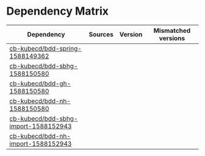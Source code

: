 # Dependency Matrix

Dependency | Sources | Version | Mismatched versions
---------- | ------- | ------- | -------------------
[cb-kubecd/bdd-spring-1588149362](https://github.com/cb-kubecd/bdd-spring-1588149362.git) |  | []() | 
[cb-kubecd/bdd-sbhg-1588150580](https://github.com/cb-kubecd/bdd-sbhg-1588150580.git) |  | []() | 
[cb-kubecd/bdd-gh-1588150580](https://github.com/cb-kubecd/bdd-gh-1588150580.git) |  | []() | 
[cb-kubecd/bdd-nh-1588150580](https://github.com/cb-kubecd/bdd-nh-1588150580.git) |  | []() | 
[cb-kubecd/bdd-sbhg-import-1588152943](https://github.com/cb-kubecd/bdd-sbhg-import-1588152943.git) |  | []() | 
[cb-kubecd/bdd-nh-import-1588152943](https://github.com/cb-kubecd/bdd-nh-import-1588152943.git) |  | []() | 
